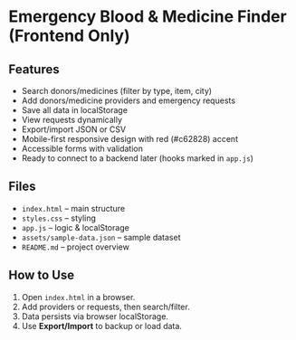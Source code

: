 # Emergency Blood & Medicine Finder (Frontend Only)

## Features
- Search donors/medicines (filter by type, item, city)
- Add donors/medicine providers and emergency requests
- Save all data in localStorage
- View requests dynamically
- Export/import JSON or CSV
- Mobile-first responsive design with red (#c62828) accent
- Accessible forms with validation
- Ready to connect to a backend later (hooks marked in `app.js`)

## Files
- `index.html` – main structure
- `styles.css` – styling
- `app.js` – logic & localStorage
- `assets/sample-data.json` – sample dataset
- `README.md` – project overview

## How to Use
1. Open `index.html` in a browser.
2. Add providers or requests, then search/filter.
3. Data persists via browser localStorage.
4. Use **Export/Import** to backup or load data.

